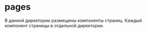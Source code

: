 # pages

В данной директории размещены компоненты страниц. Каждый компонент страницы в отдельной директории.
